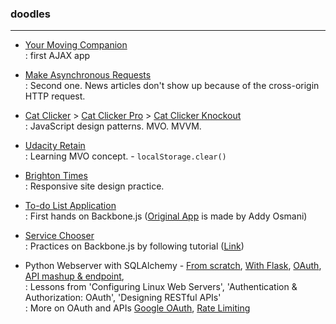 ### doodles
--------------

* [Your Moving Companion](./minicourse-ajax-project/index.html)  
 : first AJAX app

* [Make Asynchronous Requests](./ajax%20with%20xhr/lesson-1-async-w-xhr/index.html)  
 : Second one. News articles don't show up because of the cross-origin HTTP request.

* [Cat Clicker](./cat-clicker-js/index.html) > [Cat Clicker Pro](./cat-clicker-adv/index.html) > [Cat Clicker Knockout](./cat-clicker-ko/index.html)   
 : JavaScript design patterns. MVO. MVVM.   

* [Udacity Retain](./model-view-octopus/index.html)  
 : Learning MVO concept. - `localStorage.clear()`  
 
* [Brighton Times](./responsive-design/index.html)  
 : Responsive site design practice.

* [To-do List Application](./todo/index.html)   
 : First hands on Backbone.js ([Original App](http://todomvc.com/) is made by Addy Osmani)

* [Service Chooser](./services-chooser/index.html)  
 : Practices on Backbone.js by following tutorial ([Link](https://tutorialzine.com/2013/04/services-chooser-backbone-js/))  

* Python Webserver with SQLAlchemy - [From scratch](https://github.com/j1hwang/doodles/blob/master/restaurant-python/webserver.py), [With Flask](https://github.com/j1hwang/doodles/blob/master/restaurant-flask/project.py), [OAuth](https://github.com/j1hwang/doodles/blob/master/oauth-facebook/project.py), [API mashup & endpoint](https://github.com/j1hwang/doodles/tree/master/api-endpoints),    
 : Lessons from 'Configuring Linux Web Servers', 'Authentication & Authorization: OAuth', 'Designing RESTful APIs'  
 : More on OAuth and APIs [Google OAuth](https://github.com/udacity/APIs/tree/master/Lesson_4/10_Adding%20OAuth%202.0%20for%20Authentication), [Rate Limiting](https://github.com/udacity/APIs/tree/master/Lesson_4/12_Rate%20Limiting)  

